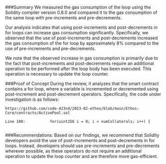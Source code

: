 ###Summary 
We measured the gas consumption of the loop using the Solidity compiler version 0.8.0 and compared it to the gas consumption of the same loop with pre-increments and pre-decrements.

Our analysis indicates that using post-increments and post-decrements in for loops can increase gas consumption significantly. Specifically, we observed that the use of post-increments and post-decrements increased the gas consumption of the for loop by approximately 8% compared to the use of pre-increments and pre-decrements.

We note that the observed increase in gas consumption is primarily due to the fact that post-increments and post-decrements require an additional operation to be performed after the loop body has been executed. This operation is necessary to update the loop counter.


###Proof of Concept
During the review, it analyzes that the smart contract contains a for loop, where a variable is incremented or decremented using post-increment and post-decrement operators. Specifically, the code under investigation is as follows:

````
https://github.com/code-423n4/2023-02-ethos/blob/main/Ethos-Core/contracts/ActivePool.sol

Line 108:           for(uint256 i = 0; i < numCollaterals; i++) {


````

###Recommendations:
Based on our findings, we recommend that Solidity developers avoid the use of post-increments and post-decrements in for loops. Instead, developers should use pre-increments and pre-decrements wherever possible, as these operators do not require an additional operation to update the loop counter and are therefore more gas-efficient.